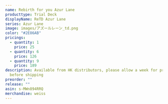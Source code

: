 ```yaml
---
name: Rebirth for you Azur Lane
producttype: Trial Deck
displayName: ReTD Azur Lane
series: Azur Lane
image: images/アズールレーン_td.png
color: "#2E86AB"
pricings:
  - quantity: 1
    price: 25
  - quantity: 6
    price: 126
  - quantity: 9
    price: 189
description: Available from HK distributors, please allow a week for processing
  before shipping
preorder: ""
release: ""
asin: s-MWn894RRQ
merchandise: weiss
---
```


